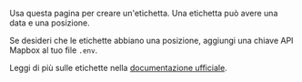 Usa questa pagina per creare un'etichetta. Una etichetta può avere una data e una posizione.

Se desideri che le etichette abbiano una posizione, aggiungi una chiave API Mapbox al tuo file `.env`.

Leggi di più sulle etichette nella [documentazione ufficiale](https://firefly-iii.readthedocs.io/en/latest/concepts/tags.html).